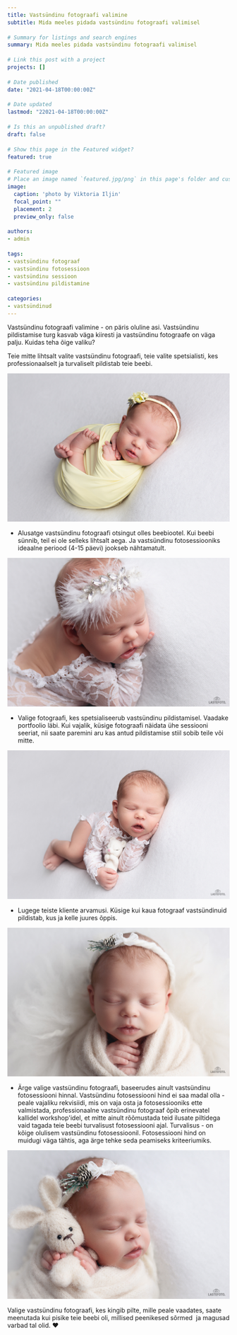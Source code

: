 ```yaml
---
title: Vastsündinu fotograafi valimine
subtitle: Mida meeles pidada vastsündinu fotograafi valimisel

# Summary for listings and search engines
summary: Mida meeles pidada vastsündinu fotograafi valimisel

# Link this post with a project
projects: []

# Date published
date: "2021-04-18T00:00:00Z"

# Date updated
lastmod: "22021-04-18T00:00:00Z"

# Is this an unpublished draft?
draft: false

# Show this page in the Featured widget?
featured: true

# Featured image
# Place an image named `featured.jpg/png` in this page's folder and customize its options here.
image:
  caption: 'photo by Viktoria Iljin'
  focal_point: ""
  placement: 2
  preview_only: false

authors:
- admin

tags:
- vastsündinu fotograaf
- vastsündinu fotosessioon
- vastsündinu sessioon
- vastsündinu pildistamine

categories:
- vastsündinud
---
```


Vastsündinu fotograafi valimine - on päris oluline asi. Vastsündinu pildistamise turg kasvab väga kiiresti ja vastsündinu fotograafe on väga palju. Kuidas teha õige valiku?

Teie mitte lihtsalt valite vastsündinu fotograafi, teie valite spetsialisti, kes professionaalselt ja turvaliselt pildistab teie beebi.

![vastsündinu pildistamine](./vastsundinu-fotograafi-valimine-1.jpg)

* Alusatge vastsündinu fotograafi otsingut olles beebiootel. Kui beebi sünnib, teil ei ole selleks lihtsalt aega. Ja vastsündinu fotosessiooniks ideaalne periood (4-15 päevi) jookseb nähtamatult.

![vastsündinu fotosessioon](./vastsundinu-fotograafi-valimine-2.jpg)

* Valige fotograafi, kes spetsialiseerub vastsündinu pildistamisel. Vaadake portfoolio läbi. Kui vajalik, küsige fotograafi näidata ühe sessiooni seeriat, nii saate paremini aru kas antud pildistamise stiil sobib teile või mitte.

![vastsündinu pildistamine Tallinnas](./vastsundinu-fotograafi-valimine-3.jpg)

* Lugege teiste kliente arvamusi. Küsige kui kaua fotograaf vastsündinuid pildistab, kus ja kelle juures õppis.

![vastsündinu fotosessioon stuudios Tallinnas](./vastsundinu-fotograafi-valimine-4.jpg)

* Ärge valige vastsündinu fotograafi, baseerudes ainult vastsündinu fotosessiooni hinnal. Vastsündinu fotosessiooni hind ei saa madal olla - peale vajaliku rekvisiidi, mis on vaja osta ja fotosessiooniks ette valmistada, professionaalne vastsündinu fotograaf õpib erinevatel kallidel workshop'idel, et mitte ainult rõõmustada teid ilusate piltidega vaid tagada teie beebi turvalisust fotosessiooni ajal. Turvalisus - on kõige olulisem vastsündinu fotosessioonil. Fotosessiooni hind on muidugi väga tähtis, aga ärge tehke seda peamiseks kriteeriumiks.

![vastsündinu pildistamine stuudios](./vastsundinu-fotograafi-valimine-5.jpg)

Valige vastsündinu fotograafi, kes kingib pilte, mille peale vaadates, saate meenutada kui pisike teie beebi oli, millised peenikesed sõrmed  ja magusad varbad tal olid. ❤️